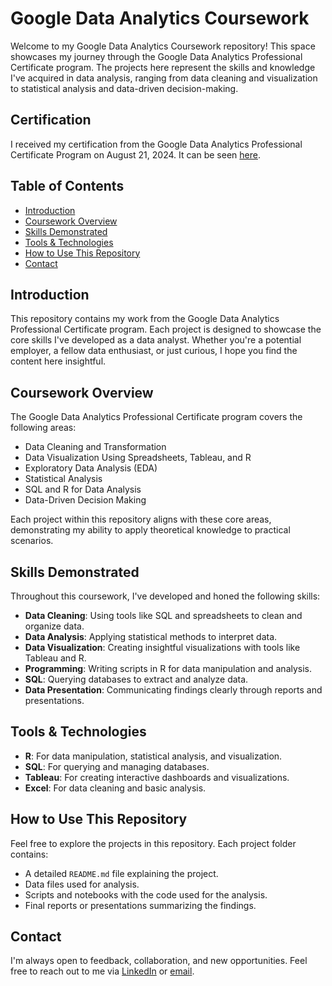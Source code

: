 # Google Data Analytics Coursework

Welcome to my Google Data Analytics Coursework repository! This space showcases my journey through the Google Data Analytics Professional Certificate program. The projects here represent the skills and knowledge I've acquired in data analysis, ranging from data cleaning and visualization to statistical analysis and data-driven decision-making.

## Certification
I received my certification from the Google Data Analytics Professional Certificate Program on August 21, 2024. It can be seen [here](https://www.credly.com/badges/0624edaa-30fc-4bcd-a498-cf9efa152d29/public_url).

## Table of Contents
- [Introduction](#introduction)
- [Coursework Overview](#coursework-overview)
- [Skills Demonstrated](#skills-demonstrated)
- [Tools & Technologies](#tools--technologies)
- [How to Use This Repository](#how-to-use-this-repository)
- [Contact](#contact)

## Introduction

This repository contains my work from the Google Data Analytics Professional Certificate program. Each project is designed to showcase the core skills I've developed as a data analyst. Whether you're a potential employer, a fellow data enthusiast, or just curious, I hope you find the content here insightful.

## Coursework Overview

The Google Data Analytics Professional Certificate program covers the following areas:

- Data Cleaning and Transformation
- Data Visualization Using Spreadsheets, Tableau, and R
- Exploratory Data Analysis (EDA)
- Statistical Analysis
- SQL and R for Data Analysis
- Data-Driven Decision Making

Each project within this repository aligns with these core areas, demonstrating my ability to apply theoretical knowledge to practical scenarios.

## Skills Demonstrated

Throughout this coursework, I've developed and honed the following skills:

- **Data Cleaning**: Using tools like SQL and spreadsheets to clean and organize data.
- **Data Analysis**: Applying statistical methods to interpret data.
- **Data Visualization**: Creating insightful visualizations with tools like Tableau and R.
- **Programming**: Writing scripts in R for data manipulation and analysis.
- **SQL**: Querying databases to extract and analyze data.
- **Data Presentation**: Communicating findings clearly through reports and presentations.

## Tools & Technologies

- **R**: For data manipulation, statistical analysis, and visualization.
- **SQL**: For querying and managing databases.
- **Tableau**: For creating interactive dashboards and visualizations.
- **Excel**: For data cleaning and basic analysis.

## How to Use This Repository

Feel free to explore the projects in this repository. Each project folder contains:

- A detailed `README.md` file explaining the project.
- Data files used for analysis.
- Scripts and notebooks with the code used for the analysis.
- Final reports or presentations summarizing the findings.

## Contact

I'm always open to feedback, collaboration, and new opportunities. Feel free to reach out to me via [LinkedIn](www.linkedin.com/in/sean-hatch-068b68315) or [email](seantjhatch@gmail.com).
